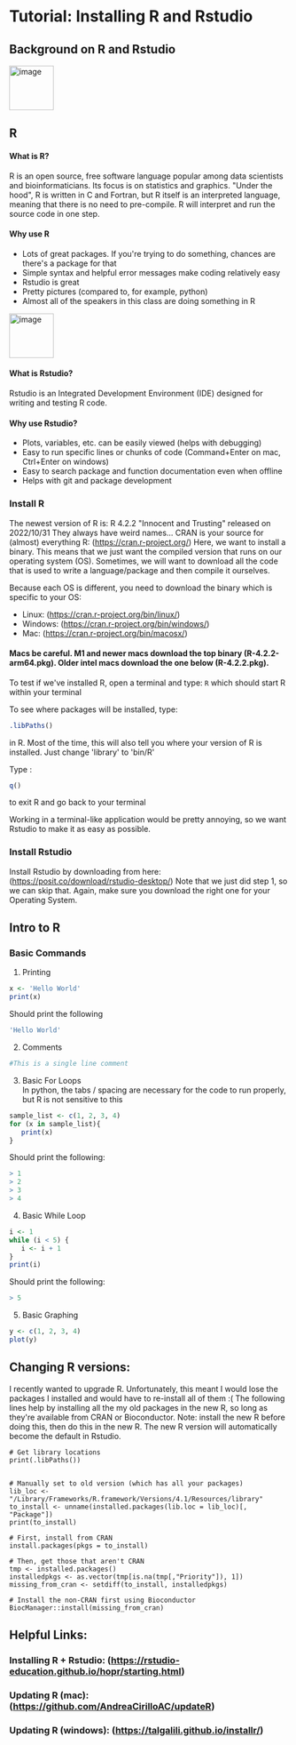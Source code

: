 # Tutorial: Installing R and Rstudio

## Background on R and Rstudio

<img height="80" alt="image" src="https://www.r-project.org/logo/Rlogo.png">

## R
#### What is R?
R is an open source, free software language popular among data scientists and bioinformaticians. Its focus is on statistics and graphics.
"Under the hood", R is written in C and Fortran, but R itself is an interpreted language, meaning that there is no need to pre-compile. R will interpret and run the source code in one step.

#### Why use R
- Lots of great packages. If you're trying to do something, chances are there's a package for that
- Simple syntax and helpful error messages make coding relatively easy
- Rstudio is great
- Pretty pictures (compared to, for example, python)
- Almost all of the speakers in this class are doing something in R

<img height="80" alt="image" src="https://www.rstudio.com/wp-content/uploads/2018/10/RStudio-Logo-Flat.png">

#### What is Rstudio?
Rstudio is an Integrated Development Environment (IDE) designed for writing and testing R code. 

#### Why use Rstudio?
- Plots, variables, etc. can be easily viewed (helps with debugging)
- Easy to run specific lines or chunks of code (Command+Enter on mac, Ctrl+Enter on windows)
- Easy to search package and function documentation even when offline
- Helps with git and package development

### Install R
The newest version of R is: R 4.2.2 "Innocent and Trusting" released on 2022/10/31
They always have weird names...
CRAN is your source for (almost) everything R: (https://cran.r-project.org/)
Here, we want to install a binary. This means that we just want the compiled version that runs on our operating system (OS). Sometimes, we will want to download all the code that is used to write a language/package and then compile it ourselves.

Because each OS is different, you need to download the binary which is specific to your OS:
- Linux: (https://cran.r-project.org/bin/linux/)
- Windows: (https://cran.r-project.org/bin/windows/)
- Mac: (https://cran.r-project.org/bin/macosx/)
#### Macs be careful. M1 and newer macs download the top binary (R-4.2.2-arm64.pkg). Older intel macs download the one below (R-4.2.2.pkg).

To test if we've installed R, open a terminal and type:
```R```
which should start R within your terminal

To see where packages will be installed, type:
```R
.libPaths()
``` 
in R. 
Most of the time, this will also tell you where your version of R is installed. Just change 'library' to 'bin/R'

Type :
```R
q()
``` 
to exit R and go back to your terminal

Working in a terminal-like application would be pretty annoying, so we want Rstudio to make it as easy as possible.

### Install Rstudio

Install Rstudio by downloading from here: (https://posit.co/download/rstudio-desktop/)
Note that we just did step 1, so we can skip that. Again, make sure you download the right one for your Operating System.

## Intro to R

### Basic Commands
1. Printing
```R
x <- 'Hello World'
print(x)
```
Should print the following
```R
'Hello World'
```

2. Comments
 ```R
#This is a single line comment
```
3. Basic For Loops  
In python, the tabs / spacing are necessary for the code to run properly, but R is not sensitive to this
 ```R
sample_list <- c(1, 2, 3, 4)
for (x in sample_list){
    print(x)
}
```
Should print the following:
 ```R
> 1
> 2
> 3
> 4
```

4. Basic While Loop
 ```R
i <- 1
while (i < 5) {
    i <- i + 1
}
print(i)
```
Should print the following:
 ```R
> 5
```
5. Basic Graphing
 ```R
y <- c(1, 2, 3, 4)
plot(y)
```

## Changing R versions:
I recently wanted to upgrade R. Unfortunately, this meant I would lose the packages I installed and would have to re-install all of them :(   The following lines help by installing all the my old packages in the new R, so long as they're available from CRAN or Bioconductor. Note: install the new R before doing this, then do this in the new R. The new R version will automatically become the default in Rstudio.

```
# Get library locations
print(.libPaths())


# Manually set to old version (which has all your packages)
lib_loc <- "/Library/Frameworks/R.framework/Versions/4.1/Resources/library"
to_install <- unname(installed.packages(lib.loc = lib_loc)[, "Package"])
print(to_install)

# First, install from CRAN
install.packages(pkgs = to_install)

# Then, get those that aren't CRAN
tmp <- installed.packages()
installedpkgs <- as.vector(tmp[is.na(tmp[,"Priority"]), 1])
missing_from_cran <- setdiff(to_install, installedpkgs)

# Install the non-CRAN first using Bioconductor
BiocManager::install(missing_from_cran)
```

## Helpful Links:
### Installing R + Rstudio: (https://rstudio-education.github.io/hopr/starting.html)

### Updating R (mac): (https://github.com/AndreaCirilloAC/updateR)
### Updating R (windows): (https://talgalili.github.io/installr/)

